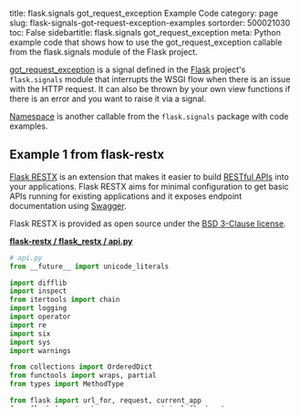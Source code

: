 title: flask.signals got_request_exception Example Code
category: page
slug: flask-signals-got-request-exception-examples
sortorder: 500021030
toc: False
sidebartitle: flask.signals got_request_exception
meta: Python example code that shows how to use the got_request_exception callable from the flask.signals module of the Flask project.


[got_request_exception](https://github.com/pallets/flask/blob/master/src/flask/signals.py)
is a signal defined in the [Flask](/flask.html) project's
`flask.signals` module that interrupts the WSGI flow when there is an
issue with the HTTP request. It can also be thrown by your own
view functions if there is an error and you want to raise it via a signal.

<a href="/flask-signals-namespace-examples.html">Namespace</a>
is another callable from the `flask.signals` package with code examples.

## Example 1 from flask-restx
[Flask RESTX](https://github.com/python-restx/flask-restx) is an
extension that makes it easier to build
[RESTful APIs](/application-programming-interfaces.html) into
your applications. Flask RESTX aims for minimal configuration to
get basic APIs running for existing applications and it exposes
endpoint documentation using [Swagger](https://swagger.io/).

Flask RESTX is provided as open source under the
[BSD  3-Clause license](https://github.com/python-restx/flask-restx/blob/master/LICENSE).

[**flask-restx / flask_restx / api.py**](https://github.com/python-restx/flask-restx/blob/master/flask_restx/./api.py)

```python
# api.py
from __future__ import unicode_literals

import difflib
import inspect
from itertools import chain
import logging
import operator
import re
import six
import sys
import warnings

from collections import OrderedDict
from functools import wraps, partial
from types import MethodType

from flask import url_for, request, current_app
from flask import make_response as original_flask_make_response
try:
    from flask.helpers import _endpoint_from_view_func
except ImportError:
    from flask.scaffold import _endpoint_from_view_func
~~from flask.signals import got_request_exception

from jsonschema import RefResolver

from werkzeug.utils import cached_property
from werkzeug.datastructures import Headers
from werkzeug.exceptions import (
    HTTPException,
    MethodNotAllowed,
    NotFound,
    NotAcceptable,
    InternalServerError,
)

from werkzeug import __version__ as werkzeug_version

if werkzeug_version.split('.')[0] >= '2':
    from werkzeug.wrappers import Response as BaseResponse
else:
    from werkzeug.wrappers import BaseResponse

from . import apidoc
from .mask import ParseError, MaskError
from .namespace import Namespace
from .postman import PostmanCollectionV1


## ... source file abbreviated to get to got_request_exception examples ...


            and current_app.propagate_exceptions
            and not isinstance(e, tuple(self._own_and_child_error_handlers.keys()))
        ):

            exc_type, exc_value, tb = sys.exc_info()
            if exc_value is e:
                raise
            else:
                raise e

        include_message_in_response = current_app.config.get(
            "ERROR_INCLUDE_MESSAGE", True
        )
        default_data = {}

        headers = Headers()

        for typecheck, handler in six.iteritems(self._own_and_child_error_handlers):
            if isinstance(e, typecheck):
                result = handler(e)
                default_data, code, headers = unpack(
                    result, HTTPStatus.INTERNAL_SERVER_ERROR
                )
                break
        else:
~~            got_request_exception.send(current_app._get_current_object(), exception=e)

            if isinstance(e, HTTPException):
                code = HTTPStatus(e.code)
                if include_message_in_response:
                    default_data = {"message": getattr(e, "description", code.phrase)}
                headers = e.get_response().headers
            elif self._default_error_handler:
                result = self._default_error_handler(e)
                default_data, code, headers = unpack(
                    result, HTTPStatus.INTERNAL_SERVER_ERROR
                )
            else:
                code = HTTPStatus.INTERNAL_SERVER_ERROR
                if include_message_in_response:
                    default_data = {
                        "message": code.phrase,
                    }

        if include_message_in_response:
            default_data["message"] = default_data.get("message", str(e))

        data = getattr(e, "data", default_data)
        fallback_mediatype = None



## ... source file continues with no further got_request_exception examples...

```

